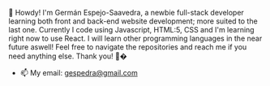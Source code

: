👋 Howdy! I'm Germán Espejo-Saavedra, a newbie full-stack developer learning both front and back-end website development; more suited to the last one.
Currently I code using Javascript, HTML:5, CSS and I'm learning right now to use React.
I will learn other programming languages in the near future aswell!
Feel free to navigate the repositories and reach me if you need anything else.
Thank you! 👀�

- 📫 My email: gespedra@gmail.com

<!---
germanespejo/germanespejo is a ✨ special ✨ repository because its `README.md` (this file) appears on your GitHub profile.
You can click the Preview link to take a look at your changes.
--->
